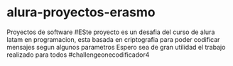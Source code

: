 # alura-proyectos-erasmo
Proyectos de software
#ESte proyecto es un desafia del curso de alura latam en programacion, esta basada en criptografia para poder codificar mensajes segun algunos parametros
Espero sea de gran utilidad el trabajo realizado para todos
#challengeonecodificador4
